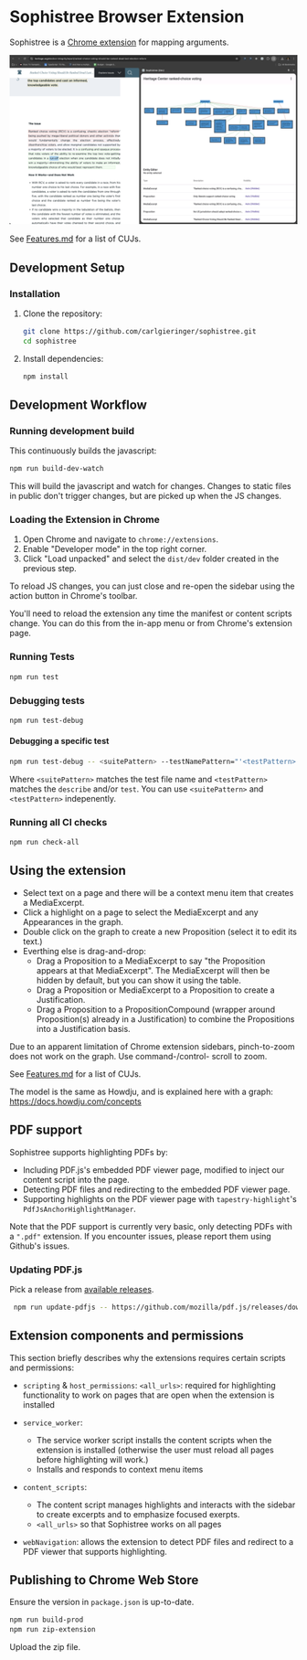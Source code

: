 # Sophistree Browser Extension

Sophistree is a
[Chrome
extension](https://chromewebstore.google.com/detail/sophistree/mjcdfjnpgilfkhnolcjellbknlehekem?pli=1)
for mapping arguments.

![screenshot](https://github.com/carlgieringer/sophistree/blob/main/packages/browser-extension/docs/screenshot.png?raw=true)

See [Features.md](https://github.com/carlgieringer/sophistree/blob/main/packages/browser-extension/docs/Features.md) for a list
of CUJs.

## Development Setup

### Installation

1. Clone the repository:

   ```sh
   git clone https://github.com/carlgieringer/sophistree.git
   cd sophistree
   ```

2. Install dependencies:

   ```sh
   npm install
   ```

## Development Workflow

### Running development build

This continuously builds the javascript:

```sh
npm run build-dev-watch
```

This will build the javascript and watch for changes. Changes to static files
in public don't trigger changes, but are picked up when the JS changes.

### Loading the Extension in Chrome

1. Open Chrome and navigate to `chrome://extensions`.
2. Enable "Developer mode" in the top right corner.
3. Click "Load unpacked" and select the `dist/dev` folder created in the previous step.

To reload JS changes, you can just close and re-open the sidebar using the action button in Chrome's
toolbar.

You'll need to reload the extension any time the manifest or content scripts
change. You can do this from the in-app menu or from Chrome's extension page.

### Running Tests

```sh
npm run test
```

### Debugging tests

```sh
npm run test-debug
```

#### Debugging a specific test

```sh
npm run test-debug -- <suitePattern> --testNamePattern="'<testPattern>'"
```

Where `<suitePattern>` matches the test file name and `<testPattern>` matches the `describe` and/or
`test`. You can use `<suitePattern>` and `<testPattern>` indepenently.

### Running all CI checks

```sh
npm run check-all
```

## Using the extension

- Select text on a page and there will be a context menu item that creates a MediaExcerpt.
- Click a highlight on a page to select the MediaExcerpt and any Appearances in the graph.
- Double click on the graph to create a new Proposition (select it to edit its text.)
- Everthing else is drag-and-drop:
  - Drag a Proposition to a MediaExcerpt to say "the Proposition appears
    at that MediaExcerpt". The MediaExcerpt will then be hidden by default, but you can
    show it using the table.
  - Drag a Proposition or MediaExcerpt to a Proposition to create a
    Justification.
  - Drag a Proposition to a PropositionCompound (wrapper around Proposition(s) already
    in a Justification) to combine the Propositions into a Justification basis.

Due to an apparent limitation of Chrome extension sidebars, pinch-to-zoom does not work on the
graph. Use command-/control- scroll to zoom.

See [Features.md](https://github.com/carlgieringer/sophistree/blob/main/packages/browser-extension/docs/Features.md) for a list
of CUJs.

The model is the same as Howdju, and is explained here with a graph:
https://docs.howdju.com/concepts

## PDF support

Sophistree supports highlighting PDFs by:

- Including PDF.js's embedded PDF viewer page, modified to inject our content script into the page.
- Detecting PDF files and redirecting to the embedded PDF viewer page.
- Supporting highlights on the PDF viewer page with `tapestry-highlight`'s `PdfJsAnchorHighlightManager`.

Note that the PDF support is currently very basic, only detecting PDFs with a `".pdf"` extension. If
you encounter issues, please report them using Github's issues.

### Updating PDF.js

Pick a release from [available releases](https://github.com/mozilla/pdf.js/releases).

```sh
 npm run update-pdfjs -- https://github.com/mozilla/pdf.js/releases/download/v4.7.76/pdfjs-4.7.76-dist.zip
```

## Extension components and permissions

This section briefly describes why the extensions requires certain scripts and permissions:

- `scripting` & `host_permissions`: `<all_urls>`: required for highlighting functionality to work on
  pages that are open when the extension is installed
- `service_worker`:
  - The service worker script installs the content scripts when the extension is installed
    (otherwise the user must reload all pages before highlighting will work.)
  - Installs and responds to context menu items
- `content_scripts`:

  - The content script manages highlights and interacts with the sidebar to create excerpts and to
    emphasize focused exerpts.
  - `<all_urls>` so that Sophistree works on all pages

- `webNavigation`: allows the extension to detect PDF files and redirect to a PDF viewer that supports
  highlighting.

## Publishing to Chrome Web Store

Ensure the version in `package.json` is up-to-date.

```sh
npm run build-prod
npm run zip-extension
```

Upload the zip file.
